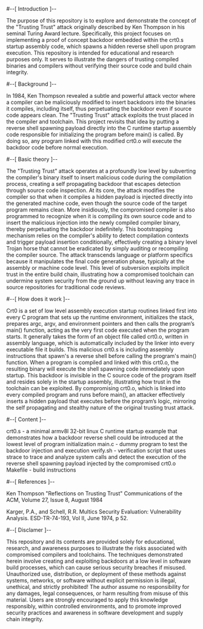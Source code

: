 #--[ Introduction ]--

 The purpose of this repository is to explore and demonstrate the concept of the "Trusting Trust" attack originally described by Ken Thompson in his seminal Turing Award lecture. Specifically, this project focuses on implementing a proof of concept backdoor embedded within the crt0.s startup assembly code, which spawns a hidden reverse shell upon program execution.
 This repository is intended for educational and research purposes only. It serves to illustrate the dangers of trusting compiled binaries and compilers without verifying their source code and build chain integrity.

#--[ Background ]--

 In 1984, Ken Thompson revealed a subtle and powerful attack vector where a compiler can be maliciously modified to insert backdoors into the binaries it compiles, including itself, thus perpetuating the backdoor even if source code appears clean. The "Trusting Trust" attack exploits the trust placed in the compiler and toolchain.
 This project revisits that idea by putting a reverse shell spawning payload directly into the C runtime startup assembly code responsible for initializing the program before main() is called. By doing so, any program linked with this modified crt0.o will execute the backdoor code before normal execution.

#--[ Basic theory ]--

 The "Trusting Trust" attack operates at a profoundly low level by subverting the compiler's binary itself to insert malicious code during the compilation process, creating a self propagating backdoor that escapes detection through source code inspection. At its core, the attack modifies the compiler so that when it compiles a hidden payload is injected directly into the generated machine code, even though the source code of the target program remains clean.
 More insidiously, the compromised compiler is also programmed to recognize when it is compiling its own source code and to insert the malicious injection into the newly compiled compiler binary, thereby perpetuating the backdoor indefinitely. This bootstrapping mechanism relies on the compiler's ability to detect compilation contexts and trigger payload insertion conditionally, effectively creating a binary level Trojan horse that cannot be eradicated by simply auditing or recompiling the compiler source.
 The attack transcends language or platform specifics because it manipulates the final code generation phase, typically at the assembly or machine code level. This level of subversion exploits implicit trust in the entire build chain, illustrating how a compromised toolchain can undermine system security from the ground up without leaving any trace in source repositories for traditional code reviews.

#--[ How does it work ]--

 Crt0 is a set of low level assembly execution startup routines linked first into every C program that sets up the runtime environment, initializes the stack, prepares argc, argv, and environment pointers and then calls the program’s main() function, acting as the very first code executed when the program starts. It generally takes the form of an object file called crt0.o, written in assembly language, which is automatically included by the linker into every executable file it builds.
 This malicious crt0.s is including assembly instructions that spawn's a reverse shell before calling the program's main() function. When a program is compiled and linked with this crt0.o, the resulting binary will execute the shell spawning code immediately upon startup. This backdoor is invisible in the C source code of the program itself and resides solely in the startup assembly, illustrating how trust in the toolchain can be exploited.
 By compromising crt0.o, which is linked into every compiled program and runs before main(), an attacker effectively inserts a hidden payload that executes before the program’s logic, mirroring the self propagating and stealthy nature of the original trusting trust attack.

#--[ Content ]--

 crt0.s - a minimal armv8l 32-bit linux C runtime startup example that demonstrates how a backdoor reverse shell could be introduced at the lowest level of program initialization
 main.c - dummy program to test the backdoor injection and execution
 verify.sh - verification script that uses strace to trace and analyze system calls and detect the execution of the reverse shell spawning payload injected by the compromised crt0.o
 Makefile - build instructions

#--[ References ]--

 Ken Thompson "Reflections on Trusting Trust" Communications of the ACM, Volume 27, Issue 8, August 1984

 Karger, P.A., and Schell, R.R. Multics Security Evaluation: Vulnerability Analysis. ESD-TR-74-193, Vol II, June 1974, p 52.

#--[ Disclamer ]--

 This repository and its contents are provided solely for educational, research, and awareness purposes to illustrate the risks associated with compromised compilers and toolchains. The techniques demonstrated herein involve creating and exploiting backdoors at a low level in software build processes, which can
cause serious security breaches if misused.
 Unauthorized use, distribution, or deployment of these methods against systems, networks, or software without explicit permission is illegal, unethical, and strictly prohibited! The author assume no responsibility for any damages, legal consequences, or harm resulting from misuse of this material.
 Users are strongly encouraged to apply this knowledge responsibly, within controlled environments, and to promote improved security practices and awareness in software development and supply chain integrity.
